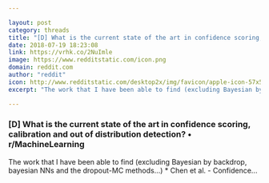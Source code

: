 ```yaml
---

layout: post
category: threads
title: "[D] What is the current state of the art in confidence scoring, calibration and out of distribution detection?"
date: 2018-07-19 18:23:08
link: https://vrhk.co/2NuImle
image: https://www.redditstatic.com/icon.png
domain: reddit.com
author: "reddit"
icon: http://www.redditstatic.com/desktop2x/img/favicon/apple-icon-57x57.png
excerpt: "The work that I have been able to find (excluding Bayesian by backdrop, bayesian NNs and the dropout-MC methods...) * Chen et al. - Confidence..."

---
```


### [D] What is the current state of the art in confidence scoring, calibration and out of distribution detection? • r/MachineLearning

The work that I have been able to find (excluding Bayesian by backdrop, bayesian NNs and the dropout-MC methods...) * Chen et al. - Confidence...